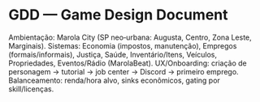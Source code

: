 # GDD — Game Design Document
Ambientação: Marola City (SP neo‑urbana: Augusta, Centro, Zona Leste, Marginais).
Sistemas: Economia (impostos, manutenção), Empregos (formais/informais), Justiça, Saúde, Inventário/Itens, Veículos, Propriedades, Eventos/Rádio (MarolaBeat).
UX/Onboarding: criação de personagem → tutorial → job center → Discord → primeiro emprego.
Balanceamento: renda/hora alvo, sinks econômicos, gating por skill/licenças.
